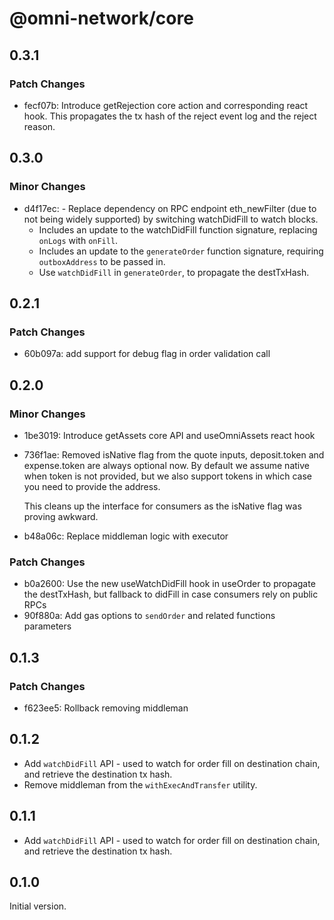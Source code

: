 # @omni-network/core

## 0.3.1

### Patch Changes

- fecf07b: Introduce getRejection core action and corresponding react hook. This propagates the tx hash of the reject event log and the reject reason.

## 0.3.0

### Minor Changes

- d4f17ec: - Replace dependency on RPC endpoint eth_newFilter (due to not being widely supported) by switching watchDidFill to watch blocks.
  - Includes an update to the watchDidFill function signature, replacing `onLogs` with `onFill`.
  - Includes an update to the `generateOrder` function signature, requiring `outboxAddress` to be passed in.
  - Use `watchDidFill` in `generateOrder`, to propagate the destTxHash.

## 0.2.1

### Patch Changes

- 60b097a: add support for debug flag in order validation call

## 0.2.0

### Minor Changes

- 1be3019: Introduce getAssets core API and useOmniAssets react hook
- 736f1ae: Removed isNative flag from the quote inputs, deposit.token and expense.token are always optional now. By default we assume native when token is not provided, but we also support tokens in which case you need to provide the address.

  This cleans up the interface for consumers as the isNative flag was proving awkward.

- b48a06c: Replace middleman logic with executor

### Patch Changes

- b0a2600: Use the new useWatchDidFill hook in useOrder to propagate the destTxHash, but fallback to didFill in case consumers rely on public RPCs
- 90f880a: Add gas options to `sendOrder` and related functions parameters

## 0.1.3

### Patch Changes

- f623ee5: Rollback removing middleman

## 0.1.2

- Add `watchDidFill` API - used to watch for order fill on destination chain, and retrieve the destination tx hash.
- Remove middleman from the `withExecAndTransfer` utility.

## 0.1.1

- Add `watchDidFill` API - used to watch for order fill on destination chain, and retrieve the destination tx hash.

## 0.1.0

Initial version.
